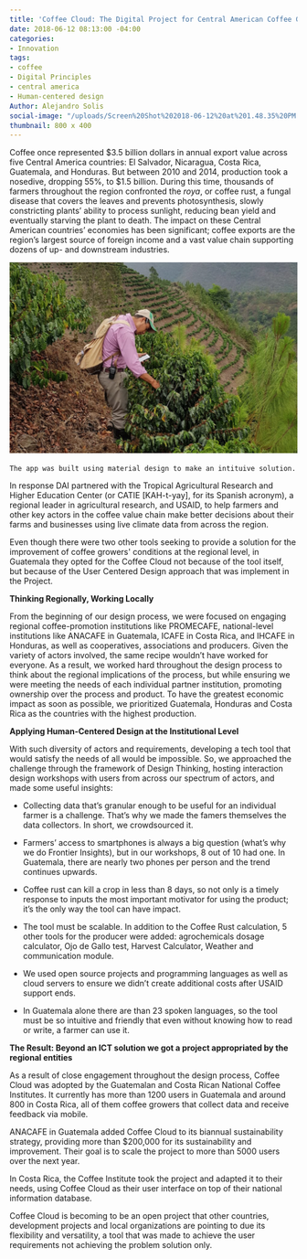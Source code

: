 ```yaml
---
title: 'Coffee Cloud: The Digital Project for Central American Coffee Growers'
date: 2018-06-12 08:13:00 -04:00
categories:
- Innovation
tags:
- coffee
- Digital Principles
- central america
- Human-centered design
Author: Alejandro Solis
social-image: "/uploads/Screen%20Shot%202018-06-12%20at%201.48.35%20PM.png"
thumbnail: 800 x 400
---
```


Coffee once represented $3.5 billion dollars in annual export value across five Central America countries: El Salvador, Nicaragua, Costa Rica, Guatemala, and Honduras. But between 2010 and 2014, production took a nosedive, dropping 55%, to $1.5 billion. During this time, thousands of farmers throughout the region confronted the *roya*, or coffee rust, a fungal disease that covers the leaves and prevents photosynthesis, slowly constricting plants’ ability to process sunlight, reducing bean yield and eventually starving the plant to death. The impact on these Central American countries’ economies has been significant; coffee exports are the region’s largest source of foreign income and a vast value chain supporting dozens of up- and downstream industries.

<!--more-->

![Screen Shot 2018-06-12 at 1.48.35 PM.png](/uploads/Screen%20Shot%202018-06-12%20at%201.48.35%20PM.png)

`The app was built using material design to make an intituive solution.`

In response DAI partnered with the Tropical Agricultural Research and Higher Education Center (or CATIE \[KAH-t-yay\], for its Spanish acronym), a regional leader in agricultural research, and USAID, to help farmers and other key actors in the coffee value chain make better decisions about their farms and businesses using live climate data from across the region.

Even though there were two other tools seeking to provide a solution for the improvement of coffee growers' conditions at the regional level, in Guatemala they opted for the Coffee Cloud not because of the tool itself, but because of the User Centered Design approach that was implement in the Project.

**Thinking Regionally, Working Locally**

From the beginning of our design process, we were focused on engaging regional coffee-promotion institutions like PROMECAFE, national-level institutions like ANACAFE in Guatemala, ICAFE in Costa Rica, and IHCAFE in Honduras, as well as cooperatives, associations and producers. Given the variety of actors involved, the same recipe wouldn’t have worked for everyone. As a result, we worked hard throughout the design process to think about the regional implications of the process, but while ensuring we were meeting the needs of each individual partner institution, promoting ownership over the process and product. To have the greatest economic impact as soon as possible, we prioritized Guatemala, Honduras and Costa Rica as the countries with the highest production.

**Applying Human-Centered Design at the Institutional Level**

With such diversity of actors and requirements, developing a tech tool that would satisfy the needs of all would be impossible. So, we approached the challenge through the framework of Design Thinking, hosting interaction design workshops with users from across our spectrum of actors, and made some useful insights:

* Collecting data that’s granular enough to be useful for an individual farmer is a challenge. That’s why we made the famers themselves the data collectors. In short, we crowdsourced it.

* Farmers’ access to smartphones is always a big question (what’s why we do Frontier Insights), but in our workshops, 8 out of 10 had one. In Guatemala, there are nearly two phones per person and the trend continues upwards.

* Coffee rust can kill a crop in less than 8 days, so not only is a timely response to inputs the most important motivator for using the product; it’s the only way the tool can have impact.

* The tool must be scalable. In addition to the Coffee Rust calculation, 5 other tools for the producer were added: agrochemicals dosage calculator, Ojo de Gallo test, Harvest Calculator, Weather and communication module.

* We used open source projects and programming languages as well as cloud servers to ensure we didn’t create additional costs after USAID support ends.

* In Guatemala alone there are than 23 spoken languages, so the tool must be so intuitive and friendly that even without knowing how to read or write, a farmer can use it.

**The Result: Beyond an ICT solution we got a project appropriated by the regional entities**

As a result of close engagement throughout the design process, Coffee Cloud was adopted by the Guatemalan and Costa Rican National Coffee Institutes. It currently has more than 1200 users in Guatemala and around 800 in Costa Rica, all of them coffee growers that collect data and receive feedback via mobile.

ANACAFE in Guatemala added Coffee Cloud to its biannual sustainability strategy, providing more than $200,000 for its sustainability and improvement. Their goal is to scale the project to more than 5000 users over the next year.

In Costa Rica, the Coffee Institute took the project and adapted it to their needs, using Coffee Cloud as their user interface on top of their national information database.

Coffee Cloud is becoming to be an open project that other countries, development projects and local organizations are pointing to due its flexibility and versatility, a tool that was made to achieve the user requirements not achieving the problem solution only.